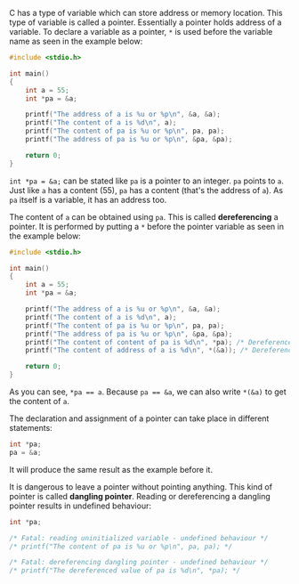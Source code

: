 C has a type of variable which can store address or memory location. This type of variable is called a pointer. Essentially a pointer holds address of a variable. To declare a variable as a pointer, `*` is used before the variable name as seen in the example below:

```C runnable
#include <stdio.h>

int main()
{
	int a = 55;
	int *pa = &a;

	printf("The address of a is %u or %p\n", &a, &a);
	printf("The content of a is %d\n", a);
	printf("The content of pa is %u or %p\n", pa, pa);
	printf("The address of pa is %u or %p\n", &pa, &pa);

	return 0;
}
```

`int *pa = &a;` can be stated like `pa` is a pointer to an integer. `pa` points to `a`. Just like `a` has a content (55), `pa` has a content (that's the address of `a`). As `pa` itself is a variable, it has an address too.

The content of `a` can be obtained using `pa`. This is called **dereferencing** a pointer. It is performed by putting a `*` before the pointer variable as seen in the example below:

```C runnable
#include <stdio.h>

int main()
{
	int a = 55;
	int *pa = &a;

	printf("The address of a is %u or %p\n", &a, &a);
	printf("The content of a is %d\n", a);
	printf("The content of pa is %u or %p\n", pa, pa);
	printf("The address of pa is %u or %p\n", &pa, &pa);
	printf("The content of content of pa is %d\n", *pa); /* Dereference */
	printf("The content of address of a is %d\n", *(&a)); /* Dereference */

	return 0;
}
```

As you can see, `*pa == a`. Because `pa == &a`, we can also write `*(&a)` to get the content of `a`.

The declaration and assignment of a pointer can take place in different statements:

```C
int *pa;
pa = &a;
```

It will produce the same result as the example before it.

It is dangerous to leave a pointer without pointing anything. This kind of pointer is called **dangling pointer**. Reading or dereferencing a dangling pointer results in undefined behaviour:

```C
int *pa;

/* Fatal: reading uninitialized variable - undefined behaviour */
/* printf("The content of pa is %u or %p\n", pa, pa); */

/* Fatal: dereferencing dangling pointer - undefined behaviour */
/* printf("The dereferenced value of pa is %d\n", *pa); */
```


